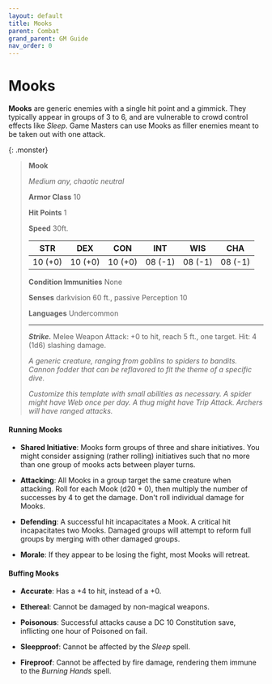 ```yaml
---
layout: default
title: Mooks
parent: Combat
grand_parent: GM Guide
nav_order: 0
---
```


# Mooks

**Mooks** are generic enemies with a single hit point and a gimmick. They typically appear in groups of 3 to 6, and are vulnerable to crowd control effects like _Sleep_. Game Masters can use Mooks as filler enemies meant to be taken out with one attack.

{: .monster}
> **Mook**
> 
> *Medium any, chaotic neutral*
> 
> **Armor Class** 10
> 
> **Hit Points**  1 
> 
> **Speed**       30ft.
>
> |   STR   |   DEX   |   CON   |   INT   |   WIS   |   CHA   |
> | :-----: | :-----: | :-----: | :-----: | :-----: | :-----: |
> | 10 (+0) | 10 (+0) | 10 (+0) | 08 (-1) | 08 (-1) | 08 (-1) |
>
> **Condition Immunities** None
> 
> **Senses**               darkvision 60 ft., passive Perception 10
> 
> **Languages**            Undercommon
>
> ---
> 
> ***Strike.*** Melee Weapon Attack: +0 to hit, reach 5 ft., one target. Hit: 4 (1d6) slashing damage.
>
> *A generic creature, ranging from goblins to spiders to bandits. Cannon fodder that can be reflavored to fit the theme of a specific dive.*
>
> *Customize this template with small abilities as necessary. A spider might have Web once per day. A thug might have Trip Attack. Archers will have ranged attacks.*


#### Running Mooks

* **Shared Initiative**: Mooks form groups of three and share initiatives. You might consider assigning (rather rolling) initiatives such that no more than one group of mooks acts between player turns.

* **Attacking**: All Mooks in a group target the same creature when attacking. Roll for each Mook (d20 + 0), then multiply the number of successes by 4 to get the damage. Don't roll individual damage for Mooks.

* **Defending**: A successful hit incapacitates a Mook. A critical hit incapacitates two Mooks. Damaged groups will attempt to reform full groups by merging with other damaged groups.

* **Morale**: If they appear to be losing the fight, most Mooks will retreat.


#### Buffing Mooks

* **Accurate**: Has a +4 to hit, instead of a +0.

* **Ethereal**: Cannot be damaged by non-magical weapons.

* **Poisonous**: Successful attacks cause a DC 10 Constitution save, inflicting one hour of Poisoned on fail.

* **Sleepproof**: Cannot be affected by the _Sleep_ spell.

* **Fireproof**: Cannot be affected by fire damage, rendering them immune to the _Burning Hands_ spell.